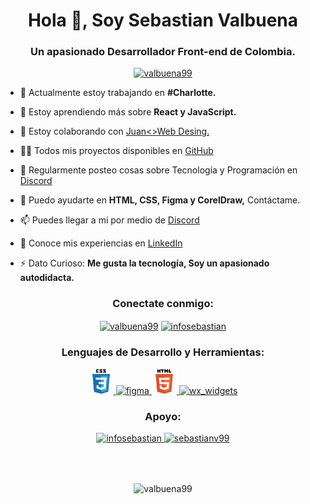 <h1 align="center">Hola 👋, Soy Sebastian Valbuena</h1>
<h3 align="center">Un apasionado Desarrollador Front-end de Colombia.</h3>

<p align="center"> <a href="https://github.com/ryo-ma/github-profile-trophy"><img src="https://github-profile-trophy.vercel.app/?username=valbuena99" alt="valbuena99" /></a> </p>

- 🔭 Actualmente estoy trabajando en **#Charlotte.**

- 🌱 Estoy aprendiendo más sobre **React y JavaScript.**

- 👯 Estoy colaborando con [Juan<>Web Desing.](https://discord.gg/5sdqgJSkDj)

- 👨‍💻 Todos mis proyectos disponibles en [GitHub](https://valbuena99.github.io./)

- 📝 Regularmente posteo cosas sobre Tecnología y Programación en [Discord](https://discord.gg/5sdqgJSkDj)

- 💬 Puedo ayudarte en **HTML, CSS, Figma y CorelDraw,** Contáctame.

- 📫 Puedes llegar a mi por medio de [Discord](https://discord.gg/5sdqgJSkDj)

- 📄 Conoce mis experiencias en [LinkedIn](https://www.linkedin.com/in/infosebastian/)

- ⚡ Dato Curioso: **Me gusta la tecnología, Soy un apasionado autodidacta.**

<h3 align="center">Conectate conmigo:</h3>
<p align="center">
<a href="https://dev.to/valbuena99" target="blank"><img align="center" src="https://raw.githubusercontent.com/rahuldkjain/github-profile-readme-generator/master/src/images/icons/Social/devto.svg" alt="valbuena99" height="30" width="40" /></a>
<a href="https://linkedin.com/in/infosebastian" target="blank"><img align="center" src="https://raw.githubusercontent.com/rahuldkjain/github-profile-readme-generator/master/src/images/icons/Social/linked-in-alt.svg" alt="infosebastian" height="30" width="40" /></a>
</p>

<h3 align="center">Lenguajes de Desarrollo y Herramientas:</h3>
<p align="center"> <a href="https://www.w3schools.com/css/" target="_blank" rel="noreferrer"> <img src="https://raw.githubusercontent.com/devicons/devicon/master/icons/css3/css3-original-wordmark.svg" alt="css3" width="40" height="40"/> </a> <a href="https://www.figma.com/" target="_blank" rel="noreferrer"> <img src="https://www.vectorlogo.zone/logos/figma/figma-icon.svg" alt="figma" width="40" height="40"/> </a> <a href="https://www.w3.org/html/" target="_blank" rel="noreferrer"> <img src="https://raw.githubusercontent.com/devicons/devicon/master/icons/html5/html5-original-wordmark.svg" alt="html5" width="40" height="40"/> </a> <a href="https://www.wxwidgets.org/" target="_blank" rel="noreferrer"> <img src="https://upload.wikimedia.org/wikipedia/commons/b/bb/WxWidgets.svg" alt="wx_widgets" width="40" height="40"/> </a> </p>

<h3 align="center">Apoyo:</h3>
<div align="center"><p><a href="https://www.buymeacoffee.com/infosebastian"> <img src="https://cdn.buymeacoffee.com/buttons/v2/default-yellow.png" height="50" width="210" alt="infosebastian" /></a><a href="https://ko-fi.com/sebastianv99"> <img src="https://cdn.ko-fi.com/cdn/kofi3.png?v=3" height="50" width="210" alt="sebastianv99" /></a></p></div><br><br>

<p align="center"><img align="center" src="https://github-readme-streak-stats.herokuapp.com/?user=valbuena99&theme=dark" alt="valbuena99" /></p>
